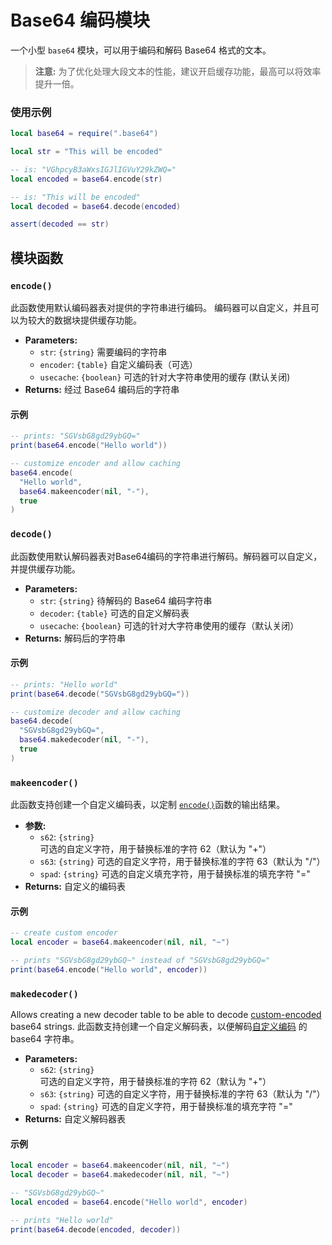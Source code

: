 # Base64 编码模块

一个小型 `base64` 模块，可以用于编码和解码 Base64 格式的文本。

> **注意:** 为了优化处理大段文本的性能，建议开启缓存功能，最高可以将效率提升一倍。

### 使用示例
```lua
local base64 = require(".base64")

local str = "This will be encoded"

-- is: "VGhpcyB3aWxsIGJlIGVuY29kZWQ="
local encoded = base64.encode(str)

-- is: "This will be encoded"
local decoded = base64.decode(encoded)

assert(decoded == str)
```

## 模块函数

### `encode()`

此函数使用默认编码器表对提供的字符串进行编码。 编码器可以自定义，并且可以为较大的数据块提供缓存功能。

- **Parameters:**
  - `str`: `{string}` 需要编码的字符串
  - `encoder`: `{table}` 自定义编码表（可选）
  - `usecache`: `{boolean}` 可选的针对大字符串使用的缓存 (默认关闭)
- **Returns:** 经过 Base64 编码后的字符串

#### 示例
```lua
-- prints: "SGVsbG8gd29ybGQ="
print(base64.encode("Hello world"))

-- customize encoder and allow caching
base64.encode(
  "Hello world",
  base64.makeencoder(nil, "-"),
  true
)
```

### `decode()`

此函数使用默认解码器表对Base64编码的字符串进行解码。解码器可以自定义，并提供缓存功能。

- **Parameters:**
  - `str`: `{string}` 待解码的 Base64 编码字符串
  - `decoder`: `{table}` 可选的自定义解码表
  - `usecache`: `{boolean}` 可选的针对大字符串使用的缓存（默认关闭）
- **Returns:** 解码后的字符串

#### 示例
```lua
-- prints: "Hello world"
print(base64.decode("SGVsbG8gd29ybGQ="))

-- customize decoder and allow caching
base64.decode(
  "SGVsbG8gd29ybGQ=",
  base64.makedecoder(nil, "-"),
  true
)
```

### `makeencoder()`

此函数支持创建一个自定义编码表，以定制 [`encode()`](#encode)函数的输出结果。

- **参数:**
  - `s62`: `{string}`  可选的自定义字符，用于替换标准的字符 62（默认为 "+"）
  - `s63`: `{string}` 可选的自定义字符，用于替换标准的字符 63（默认为 "/"）
  - `spad`: `{string}` 可选的自定义填充字符，用于替换标准的填充字符 "="
- **Returns:** 自定义的编码表

#### 示例

```lua
-- create custom encoder
local encoder = base64.makeencoder(nil, nil, "~")

-- prints "SGVsbG8gd29ybGQ~" instead of "SGVsbG8gd29ybGQ="
print(base64.encode("Hello world", encoder))
```

### `makedecoder()`

Allows creating a new decoder table to be able to decode [custom-encoded](#makeencoder) base64 strings.
此函数支持创建一个自定义解码表，以便解码[自定义编码](#makeencoder) 的 base64 字符串。

- **Parameters:**
  - `s62`: `{string}` 可选的自定义字符，用于替换标准的字符 62（默认为 "+"）
  - `s63`: `{string}` 可选的自定义字符，用于替换标准的字符 63（默认为 "/"）
  - `spad`: `{string}` 可选的自定义字符，用于替换标准的填充字符 "="
- **Returns:** 自定义解码器表

#### 示例

```lua
local encoder = base64.makeencoder(nil, nil, "~")
local decoder = base64.makedecoder(nil, nil, "~")

-- "SGVsbG8gd29ybGQ~"
local encoded = base64.encode("Hello world", encoder)

-- prints "Hello world"
print(base64.decode(encoded, decoder))
```
